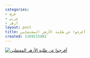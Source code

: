 ```yaml
---
categories:
- قرف
- عربي
- أزهر
layout: post
title: أفرجوا عن طلبة الأزهر المعتقلين
created: 1169215482
---
```


[![أفرجوا عن طلبة الأزهر المعتقلين](http://img141.imageshack.us/img141/4101/freetrueav7copyzm4.jpg)](http://43arb.info/samdon/modules/news/)
